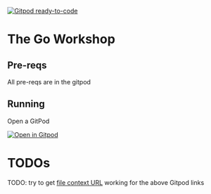 [![Gitpod ready-to-code](https://img.shields.io/badge/Gitpod-ready--to--code-blue?logo=gitpod)](https://gitpod.io/#https://github.com/delve/StudyingBooks/-/tree/master/TheGoWorkshop/ReadMe.md)
# The Go Workshop

## Pre-reqs

All pre-reqs are in the gitpod

## Running
Open a GitPod

[![Open in Gitpod](https://gitpod.io/button/open-in-gitpod.svg)](https://gitpod.io/#https://github.com/delve/StudyingBooks/-/tree/master/TheGoWorkshop/ReadMe.md)

# TODOs

TODO: try to get [file context URL](https://www.gitpod.io/docs/context-urls#file-context) working for the above Gitpod links